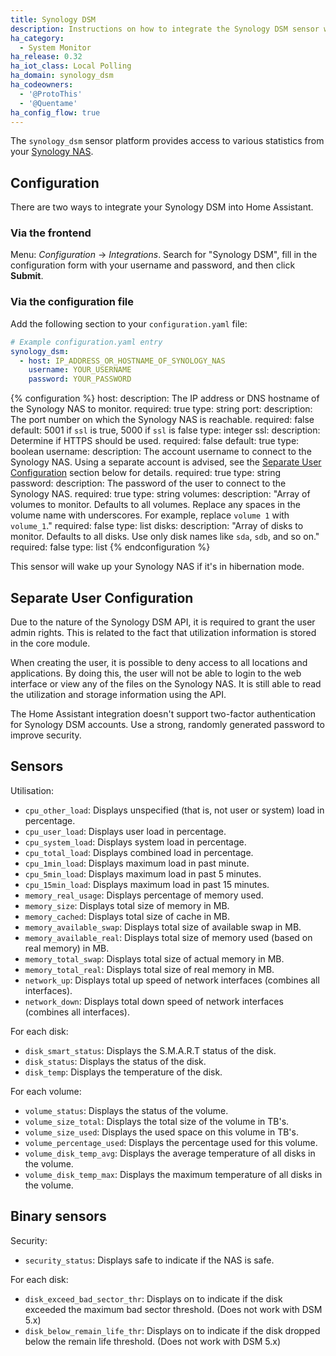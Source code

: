 ```yaml
---
title: Synology DSM
description: Instructions on how to integrate the Synology DSM sensor within Home Assistant.
ha_category:
  - System Monitor
ha_release: 0.32
ha_iot_class: Local Polling
ha_domain: synology_dsm
ha_codeowners:
  - '@ProtoThis'
  - '@Quentame'
ha_config_flow: true
---
```


The `synology_dsm` sensor platform provides access to various statistics from your [Synology NAS](https://www.synology.com).

## Configuration

There are two ways to integrate your Synology DSM into Home Assistant.

### Via the frontend

Menu: *Configuration* -> *Integrations*. Search for "Synology DSM", fill in the configuration form with your username and password, and then click **Submit**.

### Via the configuration file

Add the following section to your `configuration.yaml` file:

```yaml
# Example configuration.yaml entry
synology_dsm:
  - host: IP_ADDRESS_OR_HOSTNAME_OF_SYNOLOGY_NAS
    username: YOUR_USERNAME
    password: YOUR_PASSWORD
```

{% configuration %}
host:
  description: The IP address or DNS hostname of the Synology NAS to monitor.
  required: true
  type: string
port:
  description: The port number on which the Synology NAS is reachable.
  required: false
  default: 5001 if `ssl` is true, 5000 if `ssl` is false
  type: integer
ssl:
  description: Determine if HTTPS should be used.
  required: false
  default: true
  type: boolean
username:
  description: The account username to connect to the Synology NAS. Using a separate account is advised, see the [Separate User Configuration](#separate-user-configuration) section below for details.
  required: true
  type: string
password:
  description: The password of the user to connect to the Synology NAS.
  required: true
  type: string
volumes:
  description: "Array of volumes to monitor. Defaults to all volumes. Replace any spaces in the volume name with underscores. For example, replace `volume 1` with `volume_1`."
  required: false
  type: list
disks:
  description: "Array of disks to monitor. Defaults to all disks. Use only disk names like `sda`, `sdb`, and so on."
  required: false
  type: list
{% endconfiguration %}


<div class='note warning'>

This sensor will wake up your Synology NAS if it's in hibernation mode.

</div>

## Separate User Configuration

Due to the nature of the Synology DSM API, it is required to grant the user admin rights. This is related to the fact that utilization information is stored in the core module.

When creating the user, it is possible to deny access to all locations and applications. By doing this, the user will not be able to login to the web interface or view any of the files on the Synology NAS. It is still able to read the utilization and storage information using the API.

<div class='note warning'>

The Home Assistant integration doesn't support two-factor authentication for Synology DSM accounts. Use a strong, randomly generated password to improve security.

</div>


## Sensors

Utilisation:
- `cpu_other_load`: Displays unspecified (that is, not user or system) load in percentage.
- `cpu_user_load`: Displays user load in percentage.
- `cpu_system_load`: Displays system load in percentage.
- `cpu_total_load`: Displays combined load in percentage.
- `cpu_1min_load`: Displays maximum load in past minute.
- `cpu_5min_load`: Displays maximum load in past 5 minutes.
- `cpu_15min_load`: Displays maximum load in past 15 minutes.
- `memory_real_usage`: Displays percentage of memory used.
- `memory_size`: Displays total size of memory in MB.
- `memory_cached`: Displays total size of cache in MB.
- `memory_available_swap`: Displays total size of available swap in MB.
- `memory_available_real`: Displays total size of memory used (based on real memory) in MB.
- `memory_total_swap`: Displays total size of actual memory in MB.
- `memory_total_real`: Displays total size of real memory in MB.
- `network_up`: Displays total up speed of network interfaces (combines all interfaces).
- `network_down`: Displays total down speed of network interfaces (combines all interfaces).

For each disk:
- `disk_smart_status`: Displays the S.M.A.R.T status of the disk.
- `disk_status`: Displays the status of the disk.
- `disk_temp`: Displays the temperature of the disk.

For each volume:
- `volume_status`: Displays the status of the volume.
- `volume_size_total`: Displays the total size of the volume in TB's.
- `volume_size_used`: Displays the used space on this volume in TB's.
- `volume_percentage_used`: Displays the percentage used for this volume.
- `volume_disk_temp_avg`: Displays the average temperature of all disks in the volume.
- `volume_disk_temp_max`: Displays the maximum temperature of all disks in the volume.


## Binary sensors

Security:
- `security_status`: Displays safe to indicate if the NAS is safe.

For each disk:
- `disk_exceed_bad_sector_thr`: Displays on to indicate if the disk exceeded the maximum bad sector threshold. (Does not work with DSM 5.x)
- `disk_below_remain_life_thr`: Displays on to indicate if the disk dropped below the remain life threshold. (Does not work with DSM 5.x)
